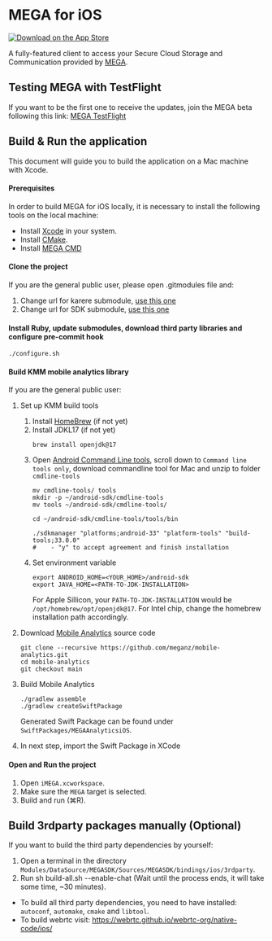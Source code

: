 MEGA for iOS
===============

[![Download on the App Store](https://linkmaker.itunes.apple.com/en-us/badge-lrg.svg?releaseDate=2013-11-26&kind=iossoftware&bubble=ios_apps)](https://apps.apple.com/app/mega/id706857885?mt=8)

A fully-featured client to access your Secure Cloud Storage and Communication provided by [MEGA](https://mega.nz).

## Testing MEGA with TestFlight

If you want to be the first one to receive the updates, join the MEGA beta following this link: [MEGA TestFlight](https://testflight.apple.com/join/4x1P5Tnx)

## Build & Run the application

This document will guide you to build the application on a Mac machine with Xcode.

#### Prerequisites
In order to build MEGA for iOS locally, it is necessary to install the following tools on the local machine:

- Install [Xcode](https://itunes.apple.com/app/xcode/id497799835?mt=12) in your system.
- Install [CMake](https://cmake.org/install/).
- Install [MEGA CMD](https://mega.io/cmd)

#### Clone the project

If you are the general public user, please open .gitmodules file and:

1. Change url for karere submodule, [use this one](https://github.com/meganz/MEGAchat.git)
2. Change url for SDK submodule, [use this one](https://github.com/meganz/SDK.git)

#### Install Ruby, update submodules, download third party libraries and configure pre-commit hook

```
./configure.sh
```

#### Build KMM mobile analytics library
If you are the general public user:
1. Set up KMM build tools
    1. Install [HomeBrew](https://brew.sh/) (if not yet)
    2. Install JDKL17 (if not yet)
        ```shell
        brew install openjdk@17
        ```
    3. Open [Android Command Line tools](https://developer.android.com/studio), scroll down to `Command line tools only`, download commandline tool for Mac and unzip to folder `cmdline-tools`
        ```shell
        mv cmdline-tools/ tools
        mkdir -p ~/android-sdk/cmdline-tools
        mv tools ~/android-sdk/cmdline-tools/
    
        cd ~/android-sdk/cmdline-tools/tools/bin

        ./sdkmanager "platforms;android-33" "platform-tools" "build-tools;33.0.0"
        #    - "y" to accept agreement and finish installation
        ```
    4. Set environment variable
        ```
        export ANDROID_HOME=<YOUR_HOME>/android-sdk
        export JAVA_HOME=<PATH-TO-JDK-INSTALLATION>
        ```
        For Apple Sillicon, your `PATH-TO-JDK-INSTALLATION` would be `/opt/homebrew/opt/openjdk@17`. For Intel chip, change the homebrew installation path accordingly. 
2. Download [Mobile Analytics](https://github.com/meganz/mobile-analytics) source code
    ```shell
    git clone --recursive https://github.com/meganz/mobile-analytics.git
    cd mobile-analytics
    git checkout main
    ```
3. Build Mobile Analytics    
    ```shell
    ./gradlew assemble
    ./gradlew createSwiftPackage
    ```
    Generated Swift Package can be found under `SwiftPackages/MEGAAnalyticsiOS`.

4. In next step, import the Swift Package in XCode

#### Open and Run the project
1. Open `iMEGA.xcworkspace`.
2. Make sure the `MEGA` target is selected.
3. Build and run (⌘R).

## Build 3rdparty packages manually (Optional)
If you want to build the third party dependencies by yourself: 
1. Open a terminal in the directory `Modules/DataSource/MEGASDK/Sources/MEGASDK/bindings/ios/3rdparty`. 
2. Run sh build-all.sh --enable-chat (Wait until the process ends, it will take some time, ~30 minutes). 

- To build all third party dependencies, you need to have installed: `autoconf`, `automake`, `cmake` and `libtool`. 
- To build webrtc visit: https://webrtc.github.io/webrtc-org/native-code/ios/
